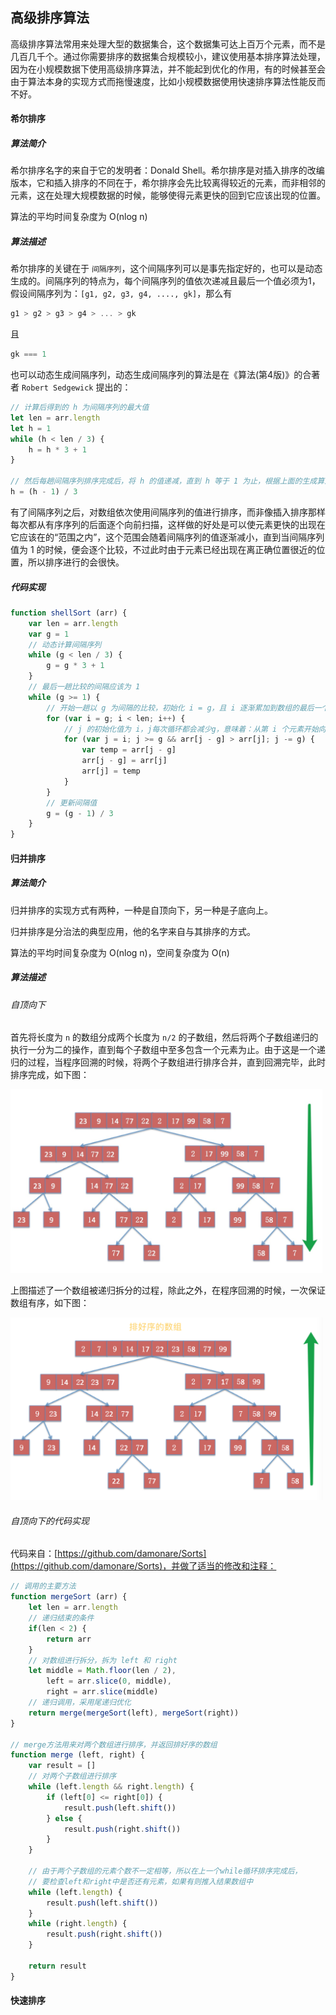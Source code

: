 ## 高级排序算法

高级排序算法常用来处理大型的数据集合，这个数据集可达上百万个元素，而不是几百几千个。通过你需要排序的数据集合规模较小，建议使用基本排序算法处理，因为在小规模数据下使用高级排序算法，并不能起到优化的作用，有的时候甚至会由于算法本身的实现方式而拖慢速度，比如小规模数据使用快速排序算法性能反而不好。

#### 希尔排序

##### 算法简介

希尔排序名字的来自于它的发明者：Donald Shell。希尔排序是对插入排序的改编版本，它和插入排序的不同在于，希尔排序会先比较离得较近的元素，而非相邻的元素，这在处理大规模数据的时候，能够使得元素更快的回到它应该出现的位置。

<p class="tip">算法的平均时间复杂度为 O(nlog n)</p>

##### 算法描述

希尔排序的关键在于 `间隔序列`，这个间隔序列可以是事先指定好的，也可以是动态生成的。间隔序列的特点为，每个间隔序列的值依次递减且最后一个值必须为1，假设间隔序列为：`[g1, g2, g3, g4, ...., gk]`，那么有

```js
g1 > g2 > g3 > g4 > ... > gk
```

且

```js
gk === 1
```

也可以动态生成间隔序列，动态生成间隔序列的算法是在《算法(第4版)》的合著者 `Robert Sedgewick` 提出的：

```js
// 计算后得到的 h 为间隔序列的最大值
let len = arr.length
let h = 1
while (h < len / 3) {
    h = h * 3 + 1
}

// 然后每趟间隔序列排序完成后，将 h 的值递减，直到 h 等于 1 为止，根据上面的生成算法，递减算法为：
h = (h - 1) / 3
```

有了间隔序列之后，对数组依次使用间隔序列的值进行排序，而非像插入排序那样每次都从有序序列的后面逐个向前扫描，这样做的好处是可以使元素更快的出现在它应该在的“范围之内”，这个范围会随着间隔序列的值逐渐减小，直到当间隔序列值为 1 的时候，便会逐个比较，不过此时由于元素已经出现在离正确位置很近的位置，所以排序进行的会很快。

##### 代码实现

```js
function shellSort (arr) {
    var len = arr.length
    var g = 1
    // 动态计算间隔序列
    while (g < len / 3) {
        g = g * 3 + 1
    }
    // 最后一趟比较的间隔应该为 1
    while (g >= 1) {
        // 开始一趟以 g 为间隔的比较，初始化 i = g，且 i 逐渐累加到数组的最后一个元素
        for (var i = g; i < len; i++) {
            // j 的初始化值为 i，j每次循环都会减少g，意味着：从第 i 个元素开始向前与相隔g个单位的元素进行比较。
            for (var j = i; j >= g && arr[j - g] > arr[j]; j -= g) {
                var temp = arr[j - g]
                arr[j - g] = arr[j]
                arr[j] = temp
            }
        }
        // 更新间隔值
        g = (g - 1) / 3
    }
}
```

#### 归并排序

##### 算法简介

归并排序的实现方式有两种，一种是自顶向下，另一种是子底向上。

归并排序是分治法的典型应用，他的名字来自与其排序的方式。

<p class="tip">算法的平均时间复杂度为 O(nlog n)，空间复杂度为 O(n)</p>

##### 算法描述

###### 自顶向下

首先将长度为 `n` 的数组分成两个长度为 `n/2` 的子数组，然后将两个子数组递归的执行一分为二的操作，直到每个子数组中至多包含一个元素为止。由于这是一个递归的过程，当程序回溯的时候，将两个子数组进行排序合并，直到回溯完毕，此时排序完成，如下图：

<img src="../../asset/img/zdxx.png" width="500"/>

上图描述了一个数组被递归拆分的过程，除此之外，在程序回溯的时候，一次保证数组有序，如下图：

<img src="../../asset/img/hsyx.png" width="500"/>

###### 自顶向下的代码实现

代码来自：[https://github.com/damonare/Sorts](https://github.com/damonare/Sorts)，并做了适当的修改和注释：

```js
// 调用的主要方法
function mergeSort (arr) {
    let len = arr.length
    // 递归结束的条件
    if(len < 2) {
        return arr
    }
    // 对数组进行拆分，拆为 left 和 right
    let middle = Math.floor(len / 2),
        left = arr.slice(0, middle),
        right = arr.slice(middle)
    // 递归调用，采用尾递归优化
    return merge(mergeSort(left), mergeSort(right))
}

// merge方法用来对两个数组进行排序，并返回排好序的数组
function merge (left, right) {
    var result = []
    // 对两个子数组进行排序
    while (left.length && right.length) {
        if (left[0] <= right[0]) {
            result.push(left.shift())
        } else {
            result.push(right.shift())
        }
    }

    // 由于两个子数组的元素个数不一定相等，所以在上一个while循环排序完成后，
    // 要检查left和right中是否还有元素，如果有则推入结果数组中
    while (left.length) {
        result.push(left.shift())
    }
    while (right.length) {
        result.push(right.shift())
    }

    return result
}
```

#### 快速排序


